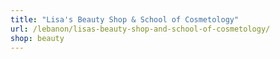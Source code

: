 ```yaml
---
title: "Lisa's Beauty Shop & School of Cosmetology"
url: /lebanon/lisas-beauty-shop-and-school-of-cosmetology/
shop: beauty
---
```

